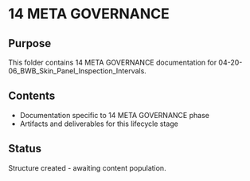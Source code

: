 # 14 META GOVERNANCE

## Purpose
This folder contains 14 META GOVERNANCE documentation for 04-20-06_BWB_Skin_Panel_Inspection_Intervals.

## Contents
- Documentation specific to 14 META GOVERNANCE phase
- Artifacts and deliverables for this lifecycle stage

## Status
Structure created - awaiting content population.
